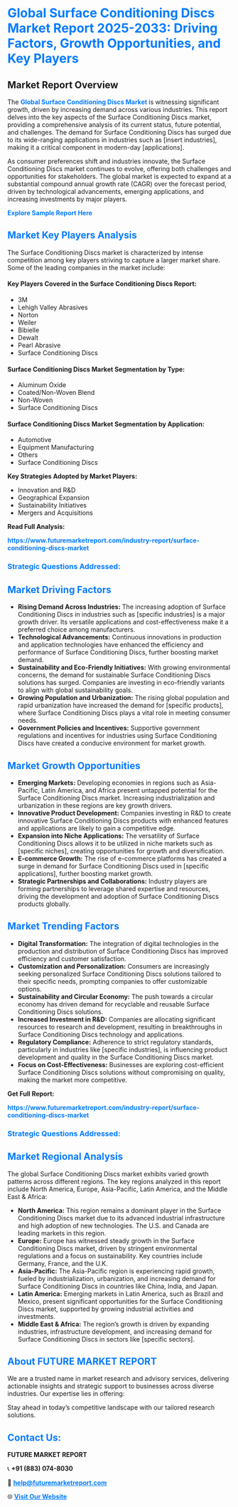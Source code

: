 <h1 style="color: #007BFF;">Global Surface Conditioning Discs Market Report 2025-2033: Driving Factors, Growth Opportunities, and Key Players</h1>

<section id="overview">
<h2>Market Report Overview</h2>
<p>The <a href="https://www.futuremarketreport.com/industry-report/surface-conditioning-discs-market" style="color: #007BFF; text-decoration: none;"><strong>Global Surface Conditioning Discs Market</strong></a> is witnessing significant growth, driven by increasing demand across various industries. This report delves into the key aspects of the Surface Conditioning Discs market, providing a comprehensive analysis of its current status, future potential, and challenges. The demand for Surface Conditioning Discs has surged due to its wide-ranging applications in industries such as [insert industries], making it a critical component in modern-day [applications].</p>
<p>As consumer preferences shift and industries innovate, the Surface Conditioning Discs market continues to evolve, offering both challenges and opportunities for stakeholders. The global market is expected to expand at a substantial compound annual growth rate (CAGR) over the forecast period, driven by technological advancements, emerging applications, and increasing investments by major players.</p>
</section>

<section id="overview">
<p><a href="https://www.futuremarketreport.com/request-sample/reportId=98805" style="color: #007BFF; text-decoration: none;"><strong>Explore Sample Report Here</strong></a></p>
</section>

<section id="key-players">
<h2 style="color: #007BFF;">Market Key Players Analysis</h2>
<p>The Surface Conditioning Discs market is characterized by intense competition among key players striving to capture a larger market share. Some of the leading companies in the market include:</p>
<h4>Key Players Covered in the Surface Conditioning Discs Report:</h4>
<ul><li>3M</li><li>Lehigh Valley Abrasives</li><li>Norton</li><li>Weiler</li><li>Bibielle</li><li>Dewalt</li><li>Pearl Abrasive</li><li>Surface Conditioning Discs</li></ul>
<h4>Surface Conditioning Discs Market Segmentation by Type:</h4>
<ul><li>Aluminum Oxide</li><li>Coated/Non-Woven Blend</li><li>Non-Woven</li><li>Surface Conditioning Discs</li></ul>

<h4>Surface Conditioning Discs Market Segmentation by Application:</h4>
<ul><li>Automotive</li><li>Equipment Manufacturing</li><li>Others</li><li>Surface Conditioning Discs</li></ul>
<p><strong>Key Strategies Adopted by Market Players:</strong></p>
<ul>
<li>Innovation and R&D</li>
<li>Geographical Expansion</li>
<li>Sustainability Initiatives</li>
<li>Mergers and Acquisitions</li>
</ul>
</section>

<section>
<p><strong>Read Full Analysis: </strong></p><a href="https://www.futuremarketreport.com/industry-report/surface-conditioning-discs-market" style="color: #007BFF; text-decoration: none;"><strong>https://www.futuremarketreport.com/industry-report/surface-conditioning-discs-market</strong></a>
<h3 style="color: #007BFF;">Strategic Questions Addressed:</h3>
</section>

<section id="driving-factors">
<h2 style="color: #007BFF;">Market Driving Factors</h2>
<ul>
<li><strong>Rising Demand Across Industries:</strong> The increasing adoption of Surface Conditioning Discs in industries such as [specific industries] is a major growth driver. Its versatile applications and cost-effectiveness make it a preferred choice among manufacturers.</li>
<li><strong>Technological Advancements:</strong> Continuous innovations in production and application technologies have enhanced the efficiency and performance of Surface Conditioning Discs, further boosting market demand.</li>
<li><strong>Sustainability and Eco-Friendly Initiatives:</strong> With growing environmental concerns, the demand for sustainable Surface Conditioning Discs solutions has surged. Companies are investing in eco-friendly variants to align with global sustainability goals.</li>
<li><strong>Growing Population and Urbanization:</strong> The rising global population and rapid urbanization have increased the demand for [specific products], where Surface Conditioning Discs plays a vital role in meeting consumer needs.</li>
<li><strong>Government Policies and Incentives:</strong> Supportive government regulations and incentives for industries using Surface Conditioning Discs have created a conducive environment for market growth.</li>
</ul>
</section>

<section id="growth-opportunities">
<h2 style="color: #007BFF;">Market Growth Opportunities</h2>
<ul>
<li><strong>Emerging Markets:</strong> Developing economies in regions such as Asia-Pacific, Latin America, and Africa present untapped potential for the Surface Conditioning Discs market. Increasing industrialization and urbanization in these regions are key growth drivers.</li>
<li><strong>Innovative Product Development:</strong> Companies investing in R&D to create innovative Surface Conditioning Discs products with enhanced features and applications are likely to gain a competitive edge.</li>
<li><strong>Expansion into Niche Applications:</strong> The versatility of Surface Conditioning Discs allows it to be utilized in niche markets such as [specific niches], creating opportunities for growth and diversification.</li>
<li><strong>E-commerce Growth:</strong> The rise of e-commerce platforms has created a surge in demand for Surface Conditioning Discs used in [specific applications], further boosting market growth.</li>
<li><strong>Strategic Partnerships and Collaborations:</strong> Industry players are forming partnerships to leverage shared expertise and resources, driving the development and adoption of Surface Conditioning Discs products globally.</li>
</ul>
</section>

<section id="trending-factors">
<h2 style="color: #007BFF;">Market Trending Factors</h2>
<ul>
<li><strong>Digital Transformation:</strong> The integration of digital technologies in the production and distribution of Surface Conditioning Discs has improved efficiency and customer satisfaction.</li>
<li><strong>Customization and Personalization:</strong> Consumers are increasingly seeking personalized Surface Conditioning Discs solutions tailored to their specific needs, prompting companies to offer customizable options.</li>
<li><strong>Sustainability and Circular Economy:</strong> The push towards a circular economy has driven demand for recyclable and reusable Surface Conditioning Discs solutions.</li>
<li><strong>Increased Investment in R&D:</strong> Companies are allocating significant resources to research and development, resulting in breakthroughs in Surface Conditioning Discs technology and applications.</li>
<li><strong>Regulatory Compliance:</strong> Adherence to strict regulatory standards, particularly in industries like [specific industries], is influencing product development and quality in the Surface Conditioning Discs market.</li>
<li><strong>Focus on Cost-Effectiveness:</strong> Businesses are exploring cost-efficient Surface Conditioning Discs solutions without compromising on quality, making the market more competitive.</li>
</ul>
</section>

<section>
<p><strong>Get Full Report: </strong></p><a href="https://www.futuremarketreport.com/industry-report/surface-conditioning-discs-market" style="color: #007BFF; text-decoration: none;"><strong>https://www.futuremarketreport.com/industry-report/surface-conditioning-discs-market</strong></a>
<h3 style="color: #007BFF;">Strategic Questions Addressed:</h3>
</section>


<section id="regional-analysis">
<h2 style="color: #007BFF;">Market Regional Analysis</h2>
<p>The global Surface Conditioning Discs market exhibits varied growth patterns across different regions. The key regions analyzed in this report include North America, Europe, Asia-Pacific, Latin America, and the Middle East & Africa:</p>
<ul>
<li><strong>North America:</strong> This region remains a dominant player in the Surface Conditioning Discs market due to its advanced industrial infrastructure and high adoption of new technologies. The U.S. and Canada are leading markets in this region.</li>
<li><strong>Europe:</strong> Europe has witnessed steady growth in the Surface Conditioning Discs market, driven by stringent environmental regulations and a focus on sustainability. Key countries include Germany, France, and the U.K.</li>
<li><strong>Asia-Pacific:</strong> The Asia-Pacific region is experiencing rapid growth, fueled by industrialization, urbanization, and increasing demand for Surface Conditioning Discs in countries like China, India, and Japan.</li>
<li><strong>Latin America:</strong> Emerging markets in Latin America, such as Brazil and Mexico, present significant opportunities for the Surface Conditioning Discs market, supported by growing industrial activities and investments.</li>
<li><strong>Middle East & Africa:</strong> The region’s growth is driven by expanding industries, infrastructure development, and increasing demand for Surface Conditioning Discs in sectors like [specific sectors].</li>
</ul>
</section>

<footer>
<h2 style="color: #007BFF;">About FUTURE MARKET REPORT</h2>
<p>We are a trusted name in market research and advisory services, delivering actionable insights and strategic support to businesses across diverse industries. Our expertise lies in offering:</p>

<p>Stay ahead in today’s competitive landscape with our tailored research solutions.</p>

<h2 style="color: #007BFF;">Contact Us:</h2>
<p><strong>FUTURE MARKET REPORT</strong></p>
<p>📞 <strong>+91 (883) 074-8030</strong></p>
<p>📧 <strong><a href="mailto:help@futuremarketreport.com" style="color: #007BFF;">help@futuremarketreport.com</a></strong></p>
<p>🌐 <strong><a href="https://www.futuremarketreport.com/" style="color: #007BFF;">Visit Our Website</a></strong></p>
</footer>